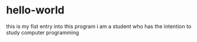 # hello-world
this is my fist entry into this program
i am a student who has the intention to study computer programming
